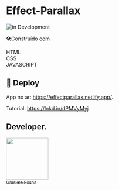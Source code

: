 # Effect-Parallax

![in Development](https://img.shields.io/badge/Project%20-%20Parallax-green) 


🛠️Construído com

HTML <br>
CSS <br>
JAVASCRIPT

## 🚀 Deploy

App no ar: https://effectparallax.netlify.app/.

Tutorial: https://lnkd.in/dPMVyMyj


## Developer.

[<img src="https://avatars.githubusercontent.com/u/104076058?v=4" width=115><br><sub>Grasiele Rocha</sub>](https://github.com/GrasieleRocha) 
